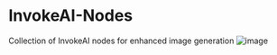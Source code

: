 # InvokeAI-Nodes
Collection of InvokeAI nodes for enhanced image generation
![image](https://github.com/user-attachments/assets/18e2d03b-a419-4c8e-a5c9-982edf640d98)
